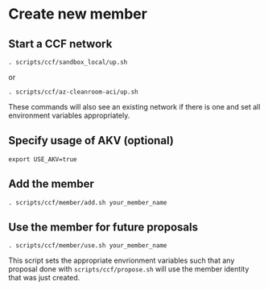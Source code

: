 # Create new member

## Start a CCF network

```
. scripts/ccf/sandbox_local/up.sh
```
or
```
. scripts/ccf/az-cleanroom-aci/up.sh
```

These commands will also see an existing network if there is one and set all environment variables appropriately.

## Specify usage of AKV (optional)
```
export USE_AKV=true
```

## Add the member

```
. scripts/ccf/member/add.sh your_member_name
```

## Use the member for future proposals
```
. scripts/ccf/member/use.sh your_member_name
```

This script sets the appropriate envrionment variables such that any proposal done with `scripts/ccf/propose.sh` will use the member identity that was just created.
